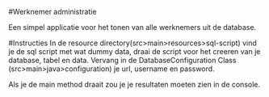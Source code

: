 #Werknemer administratie

Een simpel applicatie voor het tonen van alle werknemers uit de database.

#Instructies
In de resource directory(src>main>resources>sql-script) vind je de sql script met wat dummy data, draai
de script voor het creeren van je database, tabel en data.
Vervang in de DatabaseConfiguration Class (src>main>java>configuration) je url, username en password.

Als je de main method draait zou je je resultaten moeten zien in de console.
